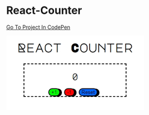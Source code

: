 # React-Counter

[Go To Project In CodePen](https://codepen.io/TomerBenRachel/pen/jXGWzp)

![ReactCounter](https://github.com/TomerPacific/CodePenProjects/blob/master/react-counter/ReactCounter.jpg?raw=true)
